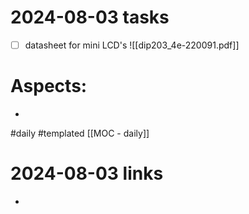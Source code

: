 
# 2024-08-03 tasks

- [ ] datasheet for mini LCD's ![[dip203_4e-220091.pdf]]

# Aspects:
- 
#daily #templated
[[MOC - daily]]

# 2024-08-03 links
- 


